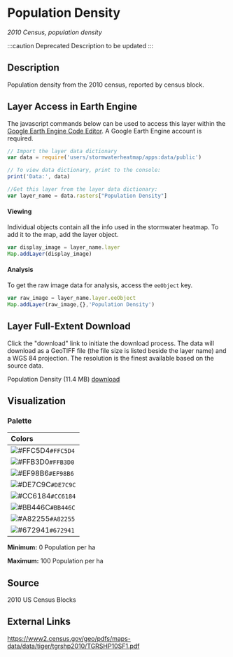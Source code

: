 Population Density
================

*2010 Census, population density*

:::caution Deprecated
Description to be updated 
:::

## Description

Population density from the 2010 census, reported by census block.

## Layer Access in Earth Engine

The javascript commands below can be used to access this layer within
the [Google Earth Engine Code
Editor](https://developers.google.com/earth-engine/guides/playground). A
Google Earth Engine account is required.

``` javascript
// Import the layer data dictionary
var data = require('users/stormwaterheatmap/apps:data/public')

// To view data dictionary, print to the console:
print('Data:', data)

//Get this layer from the layer data dictionary: 
var layer_name = data.rasters["Population Density"]
```

#### Viewing

Individual objects contain all the info used in the stormwater heatmap.
To add it to the map, add the layer object.

``` javascript
var display_image = layer_name.layer
Map.addLayer(display_image)
```

#### Analysis

To get the raw image data for analysis, access the `eeObject` key.

``` javascript
var raw_image = layer_name.layer.eeObject
Map.addLayer(raw_image,{},'Population Density')
```

## Layer Full-Extent Download

Click the "download" link to initiate the download process. The data will download as a GeoTIFF file (the file size is listed beside the layer name) and a WGS 84 projection. The resolution is the finest available based on the source data.

Population Density (11.4 MB) [download](https://storage.googleapis.com/live_data_layers/rasters/Population_Density.tif)

## Visualization

### Palette

| Colors                                                                    |
|:--------------------------------------------------------------------------|
| ![\#FFC5D4](https://via.placeholder.com/15/FFC5D4/000000?text=+)`#FFC5D4` |
| ![\#FFB3D0](https://via.placeholder.com/15/FFB3D0/000000?text=+)`#FFB3D0` |
| ![\#EF98B6](https://via.placeholder.com/15/EF98B6/000000?text=+)`#EF98B6` |
| ![\#DE7C9C](https://via.placeholder.com/15/DE7C9C/000000?text=+)`#DE7C9C` |
| ![\#CC6184](https://via.placeholder.com/15/CC6184/000000?text=+)`#CC6184` |
| ![\#BB446C](https://via.placeholder.com/15/BB446C/000000?text=+)`#BB446C` |
| ![\#A82255](https://via.placeholder.com/15/A82255/000000?text=+)`#A82255` |
| ![\#672941](https://via.placeholder.com/15/672941/000000?text=+)`#672941` |

**Minimum:** 0 Population per ha

**Maximum:** 100 Population per ha

## Source

2010 US Census Blocks

## External Links

<a>https://www2.census.gov/geo/pdfs/maps-data/data/tiger/tgrshp2010/TGRSHP10SF1.pdf</a>
